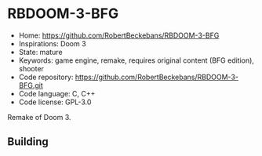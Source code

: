 # RBDOOM-3-BFG

- Home: https://github.com/RobertBeckebans/RBDOOM-3-BFG
- Inspirations: Doom 3
- State: mature
- Keywords: game engine, remake, requires original content (BFG edition), shooter
- Code repository: https://github.com/RobertBeckebans/RBDOOM-3-BFG.git
- Code language: C, C++
- Code license: GPL-3.0

Remake of Doom 3.

## Building
